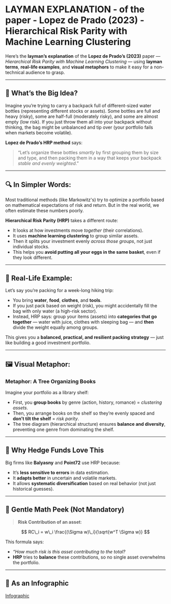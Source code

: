 # LAYMAN EXPLANATION - of the paper - __Lopez de Prado (2023) - Hierarchical Risk Parity with Machine Learning Clustering__
Here’s the **layman’s explanation** of the **Lopez de Prado’s (2023)** paper — *Hierarchical Risk Parity with Machine Learning Clustering* — using **layman terms**, **real-life examples**, and **visual metaphors** to make it easy for a non-technical audience to grasp.

---

## 🧠 What’s the Big Idea?

Imagine you’re trying to carry a backpack full of different-sized water bottles (representing different stocks or assets). Some bottles are full and heavy (risky), some are half-full (moderately risky), and some are almost empty (low risk). If you just throw them all into your backpack without thinking, the bag might be unbalanced and tip over (your portfolio fails when markets become volatile).

**Lopez de Prado’s HRP method** says:

> “Let’s organize these bottles *smartly* by first grouping them by size and type, and then packing them in a way that keeps your backpack *stable and evenly weighted*.”

---

## 🔍 In Simpler Words:

Most traditional methods (like Markowitz's) try to optimize a portfolio based on mathematical expectations of risk and return. But in the real world, we often estimate these numbers poorly.

**Hierarchical Risk Parity (HRP)** takes a different route:

* It looks at how investments move *together* (their correlations).
* It uses **machine learning clustering** to group similar assets.
* Then it splits your investment evenly *across those groups*, not just individual stocks.
* This helps you **avoid putting all your eggs in the same basket**, even if they look different.

---

## 🧰 Real-Life Example:

Let’s say you’re packing for a week-long hiking trip:

* You bring **water**, **food**, **clothes**, and **tools**.
* If you just pack based on weight (risk), you might accidentally fill the bag with only water (a high-risk sector).
* Instead, HRP says: group your items (assets) into **categories that go together** — water with juice, clothes with sleeping bag — and **then** divide the weight equally among groups.

This gives you a **balanced, practical, and resilient packing strategy** — just like building a good investment portfolio.

---

## 🖼️ Visual Metaphor:

### Metaphor: **A Tree Organizing Books**

Imagine your portfolio as a library shelf:

* First, you **group books** by genre (action, history, romance) = *clustering assets*.
* Then, you arrange books on the shelf so they’re evenly spaced and **don’t tilt the shelf** = *risk parity*.
* The tree diagram (hierarchical structure) ensures **balance and diversity**, preventing one genre from dominating the shelf.

---

## 💼 Why Hedge Funds Love This

Big firms like **Balyasny** and **Point72** use HRP because:

* It’s **less sensitive to errors** in data estimation.
* It **adapts better** in uncertain and volatile markets.
* It allows **systematic diversification** based on real behavior (not just historical guesses).

---

## 🔢 Gentle Math Peek (Not Mandatory)

> **Risk Contribution of an asset**:
>

$$
RC\_i = w\_i \frac{(\Sigma w)\_i}{\sqrt{w^T \Sigma w}}
$$


This formula says:

- *“How much risk is this asset contributing to the total?*
- **HRP** tries to **balance** these contributions, so no single asset overwhelms the portfolio.

---

## 🧵 **As an Infographic**

[Infographic](./Infographic_Lopez_de_Prado_2023_Hierarchical_Risk_Parity_with_Machine_Learning_Clustering.png)

